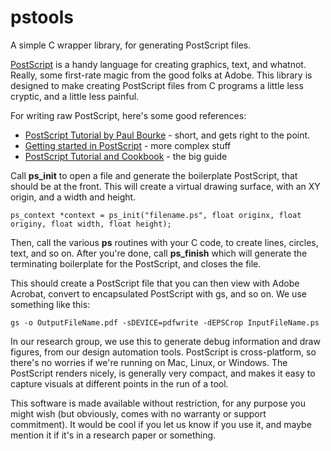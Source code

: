 # pstools
A simple C wrapper library, for generating PostScript files.

[PostScript](https://www.adobe.com/content/dam/acom/en/devnet/actionscript/articles/PLRM.pdf)
is a handy language for creating graphics, text, and whatnot.
Really, some first-rate magic from the good folks at Adobe.  This
library is designed to make creating PostScript files from C programs
a little less cryptic, and a little less painful.

For writing raw PostScript, here's some good references:
* [PostScript Tutorial by Paul Bourke](http://paulbourke.net/dataformats/postscript/) - short, and gets right to the point.
* [Getting started in PostScript](https://www.math.ubc.ca/~cass/graphics/text/www/pdf/ch1.pdf) - more complex stuff
* [PostScript Tutorial and Cookbook](https://www-cdf.fnal.gov/offline/PostScript/BLUEBOOK.PDF) - the big guide


Call **ps_init** to open a file and generate the boilerplate
PostScript, that should be at the front.  This will create
a virtual drawing surface, with an XY origin, and a width and height.

```
ps_context *context = ps_init("filename.ps", float originx, float originy, float width, float height);
```

Then, call the various **ps** routines with your C code, to create lines,
circles, text, and so on.  After you're done, call **ps_finish** which
will generate the terminating boilerplate for the PostScript, and 
closes the file.

This should create a PostScript file that you can then view with Adobe
Acrobat, convert to encapsulated PostScript with gs, and so on.  We
use something like this:

```
gs -o OutputFileName.pdf -sDEVICE=pdfwrite -dEPSCrop InputFileName.ps
```

In our research group, we use this to generate debug information and
draw figures, from our design automation tools.  PostScript is cross-platform,
so there's no worries if we're running on Mac, Linux, or Windows.  The
PostScript renders nicely, is generally very compact, and makes it easy
to capture visuals at different points in the run of a tool.

This software is made available without restriction, for any purpose
you might wish (but obviously, comes with no warranty or support
commitment).  It would be cool if you let us know if you use it, and
maybe mention it if it's in a research paper or something.

